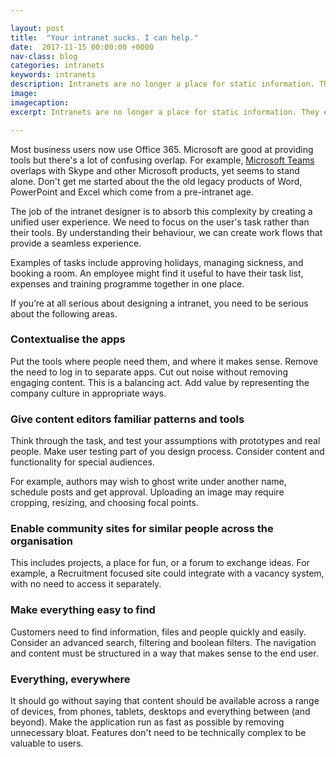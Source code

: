 ```yaml
---

layout: post
title:  "Your intranet sucks. I can help."
date:  2017-11-15 00:00:00 +0000
nav-class: blog
categories: intranets
keywords: intranets
description: Intranets are no longer a place for static information. They exist to help customers do their job—a hub of productivity as well as knowledge.
image:
imagecaption: 
excerpt: Intranets are no longer a place for static information. They exist to help customers do their job—a hub of productivity as well as knowledge.

---
```


Most business users now use Office 365. Microsoft are good at providing tools but there's a lot of confusing overlap. For example, [Microsoft Teams](https://products.office.com/en-us/microsoft-teams/group-chat-software) overlaps with Skype and other Microsoft products, yet seems to stand alone. Don't get me started about the the old legacy products of Word, PowerPoint and Excel which come from a pre-intranet age.

The job of the intranet designer is to absorb this complexity by creating a unified user experience. We need to focus on the user's task rather than their tools. By understanding their behaviour, we can create work flows that provide a seamless experience.

Examples of tasks include approving holidays, managing sickness, and booking a room. An employee might find it useful to have their task list, expenses and training programme together in one place.

If you’re at all serious about designing a intranet, you need to be serious about the following areas.

### Contextualise the apps

Put the tools where people need them, and where it makes sense. Remove the need to log in to separate apps. Cut out noise without removing engaging content. This is a balancing act. Add value by representing the company culture in appropriate ways.

### Give content editors familiar patterns and tools

Think through the task, and test your assumptions with prototypes and real people. Make user testing part of you design process. Consider content and functionality for special audiences.

For example, authors may wish to ghost write under another name, schedule posts and get approval. Uploading an image may require cropping, resizing, and choosing focal points.

### Enable community sites for similar people across the organisation

This includes projects, a place for fun, or a forum to exchange ideas. For example, a Recruitment focused site could integrate with a vacancy system, with no need to access it separately. 

### Make everything easy to find

Customers need to find information, files and people quickly and easily. Consider an advanced search, filtering and boolean filters. The navigation and content must be structured in a way that makes sense to the end user.

### Everything, everywhere

It should go without saying that content should be available across a range of devices, from phones, tablets, desktops and everything between (and beyond). Make the application run as fast as possible by removing unnecessary bloat. Features don't need to be technically complex to be valuable to users.

